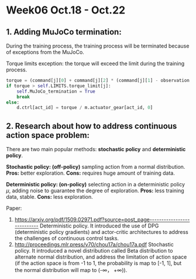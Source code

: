 # Week06 Oct.18 - Oct.22

## 1. Adding MuJoCo termination:

During the training process, the training process will be terminated because of exceptions from the MuJoCo.

Torque limits exception: the torque will exceed the limit during the training process.

```python
torque = (command[j][0] + command[j][2] * (command[j][1] - observation.motor.velocity[j]))
if torque > self.LIMITS.torque_limit[j]:
    self.MuJoCo_termination = True
    break
else:
    d.ctrl[act_id] = torque / m.actuator_gear[act_id, 0]
```

## 2. Research about how to address continuous action space problem:

There are two main popular methods: **stochastic policy** and **deterministic policy**.

**Stochastic policy: (off-policy)** sampling action from a normal distribution. **Pros:** better exploration. **Cons:** requires huge amount of training data.

**Deterministic policy: (on-policy)** selecting action in a deterministic policy $\mu$, adding noise to guarantee the degree of exploration. **Pros:** less training data, stable. **Cons:** less exploration.

Paper: 
1. https://arxiv.org/pdf/1509.02971.pdf?source=post_page--------------------------- 
Deterministic policy. It introduced the use of DPG (deterministic policy gradients) and actor-critic architectures to address the challenges of continuous control tasks.
2. http://proceedings.mlr.press/v70/chou17a/chou17a.pdf
Stochastic policy. It introduced a novel distribution called Beta distribution to alternate normal distribution, and address the limitation of action space (if the action space is from -1 to 1, the probability is map to [-1, 1], but the normal distribution will map to (-$\infty$， +$\infty$)).
